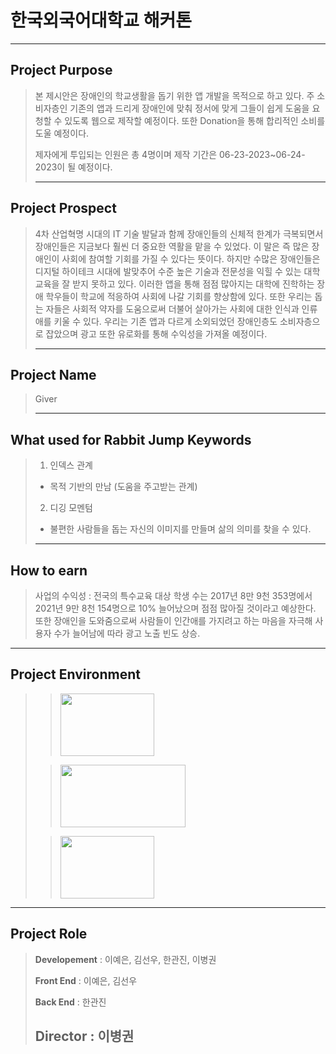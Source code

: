 # 한국외국어대학교 해커톤
--------------
## Project Purpose
> 본 제시안은 장애인의 학교생활을 돕기 위한 앱 개발을 목적으로 하고 있다. 주 소비자층인 기존의 앱과 드리게 장애인에 맞춰 정서에 맞게 그들이 쉽게 도움을 요청할 수 있도록 웹으로 제작할 예정이다. 또한 Donation을 통해 합리적인 소비를 도울 예정이다.
>
> 제자에게 투입되는 인원은 총 4명이며 제작 기간은 06-23-2023~06-24-2023이 될 예정이다.
>
> --------------
## Project Prospect
> 4차 산업혁명 시대의 IT 기술 발달과 함께 장애인들의 신체적 한계가 극복되면서 장애인들은 지금보다 훨씬 더 중요한 역활을 맡을 수 있었다. 이 말은 즉 많은 장애인이 사회에 참여할 기회를 가질 수 있다는 뜻이다. 하지만 수많은 장애인들은 디지털 하이테크 시대에 발맞추어 수준 높은 기술과 전문성을 익힐 수 있는 대학 교육을 잘 받지 못하고 있다. 이러한 앱을 통해 점점 많아지는 대학에 진학하는 장애 학우들이 학교에 적응하여 사회에 나갈 기회를 향상함에 있다. 또한 우리는 돕는 자들은 사회적 약자를 도움으로써 더불어 살아가는 사회에 대한 인식과 인류애를 키울 수 있다. 우리는 기존 앱과 다르게 소외되었던 장애인층도 소비자층으로 잡았으며 광고 또한 유로화를 통해 수익성을 가져올 예정이다.
>
> --------------
## Project Name
> Giver
> 
> --------------
## What used for Rabbit Jump Keywords
>
> 1. 인덱스 관계
>   - 목적 기반의 만남 (도움을 주고받는 관계)
> 2. 디깅 모멘텀
>   - 불편한 사람들을 돕는 자신의 이미지를 만들며 삶의 의미를 찾을 수 있다.
> --------------
## How to earn
> 사업의 수익성 :
> 전국의 특수교육 대상 학생 수는 2017년 8만 9천 353명에서 2021년 9만 8천 154명으로 10% 늘어났으며 점점 많아질 것이라고 예상한다.
> 또한 장애인을 도와줌으로써 사람들이 인간애를 가지려고 하는 마음을 자극해 사용자 수가 늘어남에 따라 광고 노출 빈도 상승.
> 
--------------
## Project Environment
>
> > <img src="https://img.shields.io/badge/kakao-yellow?style=flat&logo=KaKaomap&logoColor=black" width="150" height="100">
>
> > <img src="https://img.shields.io/badge/javascript-orange?style=flat&logo=javascript&logoColor=white" width="200" height="100">
>
> > <img src="https://img.shields.io/badge/react-green?style=flat&logo=react&logoColor=black" width = "150" height = "100">   
------------
## Project Role
> **Developement** : 이예은, 김선우, 한관진, 이병권
> 
> **Front End** : 이예은, 김선우
> 
> **Back End** : 한관진
> 
> **Director** : 이병권
> -------------
